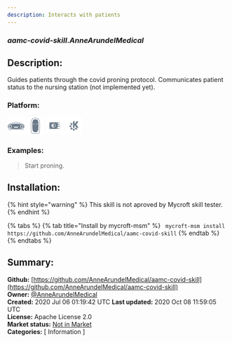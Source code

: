 ```yaml
---
description: Interacts with patients
---
```


### _aamc-covid-skill.AnneArundelMedical_  
## Description:  
Guides patients through the covid proning protocol. Communicates patient status to the nursing station (not implemented yet).  
  
  
### Platform:  
 ![Mark I](../.gitbook/assets/mark-1-icon.png)  ![Mark II](../.gitbook/assets/mark-2-icon.png)  ![Picroft](../.gitbook/assets/picroft-icon.png)  ![plasmoid](../.gitbook/assets/kde.png)   
### Examples:  
> Start proning.  
  
## Installation:  
{% hint style="warning" %}
This skill is not aproved by Mycroft skill tester.
{% endhint %}
    
{% tabs %}
{% tab title="Install by mycroft-msm" %}
``` mycroft-msm install https://github.com/AnneArundelMedical/aamc-covid-skill```
{% endtab %}
  {% endtabs %}
    
## Summary:  
**Github:** [https://github.com/AnneArundelMedical/aamc-covid-skill](https://github.com/AnneArundelMedical/aamc-covid-skill)  
**Owner:** [@AnneArundelMedical](https://github.com/AnneArundelMedical)  
**Created:** 2020 Jul 06 01:19:42 UTC  **Last updated:** 2020 Oct 08 11:59:05 UTC  
**License:** Apache License 2.0  
**Market status:** [Not in Market](https://market.mycroft.ai/skill/)  
**Categories:** [ Information ]   
